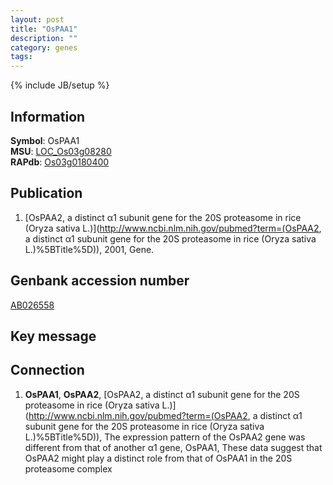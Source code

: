 ```yaml
---
layout: post
title: "OsPAA1"
description: ""
category: genes
tags: 
---
```

{% include JB/setup %}

## Information
__Symbol__: OsPAA1  
__MSU__: [LOC_Os03g08280](http://rice.plantbiology.msu.edu/cgi-bin/ORF_infopage.cgi?orf=LOC_Os03g08280)  
__RAPdb__: [Os03g0180400](http://rapdb.dna.affrc.go.jp/viewer/gbrowse_details/irgsp1?name=Os03g0180400)  

## Publication
1. [OsPAA2, a distinct α1 subunit gene for the 20S proteasome in rice (Oryza sativa L.)](http://www.ncbi.nlm.nih.gov/pubmed?term=(OsPAA2, a distinct α1 subunit gene for the 20S proteasome in rice (Oryza sativa L.)%5BTitle%5D)), 2001, Gene.

## Genbank accession number
[AB026558](http://www.ncbi.nlm.nih.gov/nuccore/AB026558)

## Key message

## Connection
1. __OsPAA1__, __OsPAA2__, [OsPAA2, a distinct α1 subunit gene for the 20S proteasome in rice (Oryza sativa L.)](http://www.ncbi.nlm.nih.gov/pubmed?term=(OsPAA2, a distinct α1 subunit gene for the 20S proteasome in rice (Oryza sativa L.)%5BTitle%5D)),  The expression pattern of the OsPAA2 gene was different from that of another α1 gene, OsPAA1, These data suggest that OsPAA2 might play a distinct role from that of OsPAA1 in the 20S proteasome complex


